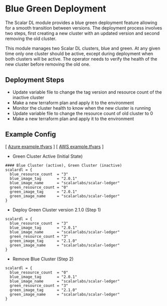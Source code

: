 # Blue Green Deployment
The Scalar DL module provides a blue green deployment feature allowing for a smooth transition between versions. The deployment process involves two steps, first creating a new cluster with an updated version and second removing the old cluster.

This module manages two Scalar DL clusters, blue and green. At any given time only one cluster should be active, except during deployment when both clusters will be active. The operator needs to verify the health of the new cluster before removing the old one.

## Deployment Steps
* Update variable file to change the tag version and resource count of the inactive cluster
* Make a new terraform plan and apply it to the environment
* Monitor the cluster health to know when the new cluster is running
* Update variable file to change the resource count of old cluster to 0
* Make a new terraform plan and apply it to the environment

## Example Config
[ [Azure example.tfvars](../examples/azure/scalardl/example.tfvars) ]
[ [AWS example.tfvars](../examples/aws/scalardl/example.tfvars) ]

* Green Cluster Active (Initial State)
```
#### Blue Cluster (active), Green Cluster (inactive)
scalardl = {
  blue_resource_count  = "3"
  blue_image_tag       = "2.0.1"
  blue_image_name      = "scalarlabs/scalar-ledger"
  green_resource_count = "0"
  green_image_tag      = "2.0.1"
  green_image_name     = "scalarlabs/scalar-ledger"
}
```

* Deploy Green Cluster version 2.1.0 (Step 1)
```
scalardl = {
  blue_resource_count  = "3"
  blue_image_tag       = "2.0.1"
  blue_image_name      = "scalarlabs/scalar-ledger"
  green_resource_count = "3"
  green_image_tag      = "2.1.0"
  green_image_name     = "scalarlabs/scalar-ledger"
}
```

* Remove Blue Cluster (Step 2)
```
scalardl = {
  blue_resource_count  = "0"
  blue_image_tag       = "2.0.1"
  blue_image_name      = "scalarlabs/scalar-ledger"
  green_resource_count = "3"
  green_image_tag      = "2.1.0"
  green_image_name     = "scalarlabs/scalar-ledger"
}
```

